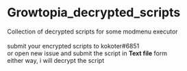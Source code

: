 # Growtopia_decrypted_scripts
Collection of decrypted scripts for some modmenu executor <br><br>
submit your encrypted scripts to kokoter#6851<br>
or open new issue and submit the script in <b>Text file</b> form <br>
either way, i will decrypt the script
